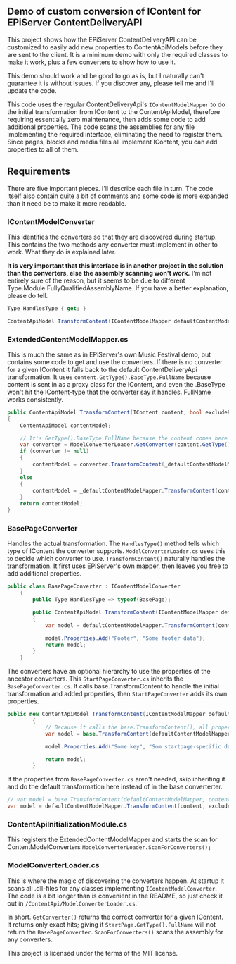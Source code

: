 ## Demo of custom conversion of IContent for EPiServer ContentDeliveryAPI

This project shows how the EPiServer ContentDeliveryAPI can be customized to easily add new properties to ContentApiModels before they are sent to the client. It is a minimum demo with only the required classes to make it work, plus a few converters to show how to use it.

This demo should work and be good to go as is, but I naturally can't guarantee it is without issues. If you discover any, please tell me and I'll update the code.

This code uses the regular ContentDeliveryApi's `IContentModelMapper` to do the initial transformation from IContent to the ContentApiModel, therefore requiring essentially zero maintenance, then adds some code to add additional properties. The code scans the assemblies for any file implementing the required interface, eliminating the need to register them. Since pages, blocks and media files all implement IContent, you can add properties to all of them.

## Requirements
There are five important pieces. I'll describe each file in turn. The code itself also contain quite a bit of comments and some code is more expanded than it need be to make it more readable.

### IContentModelConverter
This identifies the converters so that they are discovered during startup. This contains the two methods any converter must implement in other to work. What they do is explained later. 

**It is very important that this interface is in another project in the solution than the converters, else the assembly scanning won't work.** I'm not entirely sure of the reason, but it seems to be due to different Type.Module.FullyQualifiedAssemblyName. If you have a better explanation, please do tell.
``` C#
Type HandlesType { get; }

ContentApiModel TransformContent(IContentModelMapper defaultContentModelMapper, IContent content, bool excludePersonalizedContent = false, string expand = "");
```

### ExtendedContentModelMapper.cs 
This is much the same as in EPiServer's own Music Festival demo, but contains some code to get and use the converters. If there is no converter for a given IContent it falls back to the default ContentDeliveryApi transformation. It uses `content.GetType().BaseType.FullName` because content is sent in as a proxy class for the IContent, and even the .BaseType won't hit the IContent-type that the converter say it handles. FullName works consistently.
```C#
public ContentApiModel TransformContent(IContent content, bool excludePersonalizedContent = false, string expand = "")
{
    ContentApiModel contentModel;

    // It's GetType().BaseType.FullName because the content comes here as proxies.
    var converter = ModelConverterLoader.GetConverter(content.GetType().BaseType.FullName);
    if (converter != null)
    {
        contentModel = converter.TransformContent(_defaultContentModelMapper, content, excludePersonalizedContent, expand);
    }
    else
    {
        contentModel = _defaultContentModelMapper.TransformContent(content, excludePersonalizedContent, expand);
    }
    return contentModel;
}
```

### BasePageConverter
Handles the actual transformation. The `HandlesType()` method tells which type of IContent the converter supports. `ModelConverterLoader.cs` uses this to decide which converter to use. `TransformContent()` naturally handles the transformation. It first uses EPiServer's own mapper, then leaves you free to add additional properties.
``` C#
public class BasePageConverter : IContentModelConverter
    {
        public Type HandlesType => typeof(BasePage);

        public ContentApiModel TransformContent(IContentModelMapper defaultContentModelMapper, IContent content, bool excludePersonalizedContent = false, string expand = "")
        {
            var model = defaultContentModelMapper.TransformContent(content, excludePersonalizedContent, expand);

            model.Properties.Add("Footer", "Some footer data");
            return model;
        }
    }
```

The converters have an optional hierarchy to use the properties of the ancestor converters. This `StartPageConverter.cs` inherits the `BasePageConverter.cs`. It calls base.TransformContent to handle the initial transformation and added properties, then `StartPageConverter` adds its own properties. 
``` C#
public new ContentApiModel TransformContent(IContentModelMapper defaultContentModelMapper, IContent content, bool excludePersonalizedContent = false, string expand = "")
        {
            // Because it calls the base.TransformContent(), all properties the baseclass adds will be available.
            var model = base.TransformContent(defaultContentModelMapper, content, excludePersonalizedContent, expand);

            model.Properties.Add("Some key", "Som startpage-specific data");

            return model;
        }
```
If the properties from `BasePageConverter.cs` aren't needed, skip inheriting it and do the default transformation here instead of in the base converterter. 
``` C# 
// var model = base.TransformContent(defaultContentModelMapper, content, excludePersonalizedContent, expand);
var model = defaultContentModelMapper.TransformContent(content, excludePersonalizedContent, expand);
```

### ContentApiInitializationModule.cs 
This registers the ExtendedContentModelMapper and starts the scan for ContentModelConverters 
`ModelConverterLoader.ScanForConverters();` 


### ModelConverterLoader.cs
This is where the magic of discovering the converters happen. At startup it scans all .dll-files for any classes implementing `IContentModelConverter`. The code is a bit longer than is convenient in the README, so just check it out in  `/ContentApi/ModelConverterLoader.cs`.

In short. `GetConverter()` returns the correct converter for a given IContent. It returns only exact hits; giving it `StartPage.GetType().FullName` will not return the `BasePageConverter`. `ScanForConverters()` scans the assembly for any converters. 


This project is licensed under the terms of the MIT license.
